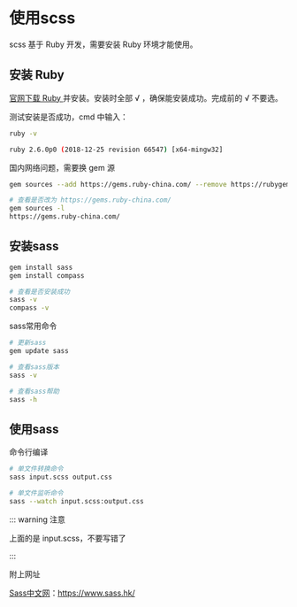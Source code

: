 # 使用scss

scss 基于 Ruby 开发，需要安装 Ruby 环境才能使用。

## 安装 Ruby

[官网下载 Ruby ](https://rubyinstaller.org/downloads/)并安装。安装时全部 √ ，确保能安装成功。完成前的 √ 不要选。

测试安装是否成功，cmd 中输入：

```bash
ruby -v

ruby 2.6.0p0 (2018-12-25 revision 66547) [x64-mingw32]
```

国内网络问题，需要换 gem 源

```bash
gem sources --add https://gems.ruby-china.com/ --remove https://rubygems.org/

# 查看是否改为 https://gems.ruby-china.com/
gem sources -l
https://gems.ruby-china.com/
```

## 安装sass

```bash
gem install sass
gem install compass

# 查看是否安装成功
sass -v
compass -v
```

sass常用命令

```bash
# 更新sass
gem update sass

# 查看sass版本
sass -v

# 查看sass帮助
sass -h
```

## 使用sass

命令行编译

```bash
# 单文件转换命令
sass input.scss output.css

# 单文件监听命令
sass --watch input.scss:output.css
```

::: warning 注意

上面的是 input.scss，不要写错了

:::

附上网址

[Sass中文网](https://www.sass.hk/)：https://www.sass.hk/
